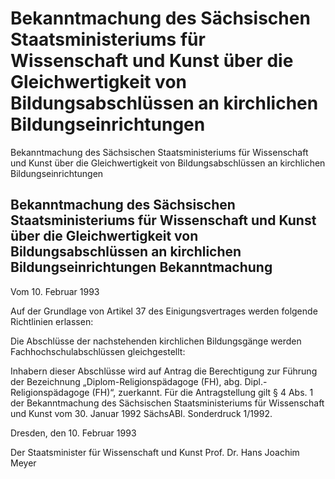 # Bekanntmachung des Sächsischen Staatsministeriums für Wissenschaft und Kunst über die Gleichwertigkeit von Bildungsabschlüssen an kirchlichen Bildungseinrichtungen

Bekanntmachung des Sächsischen Staatsministeriums für Wissenschaft und Kunst über die Gleichwertigkeit von Bildungsabschlüssen an kirchlichen Bildungseinrichtungen

## Bekanntmachung des Sächsischen Staatsministeriums für Wissenschaft und Kunst über die Gleichwertigkeit von Bildungsabschlüssen an kirchlichen Bildungseinrichtungen Bekanntmachung

Vom 10. Februar 1993

Auf der Grundlage von Artikel 37 des 
          Einigungsvertrages werden folgende Richtlinien erlassen: 
        
 Die Abschlüsse der nachstehenden kirchlichen Bildungsgänge werden Fachhochschulabschlüssen gleichgestellt:

Inhabern dieser Abschlüsse wird auf Antrag die Berechtigung zur Führung der Bezeichnung „Diplom-Religionspädagoge (FH), abg. Dipl.-Religionspädagoge (FH)“, zuerkannt. 
         Für die Antragstellung gilt § 4 Abs. 1 der 
        Bekanntmachung des Sächsischen Staatsministeriums für Wissenschaft und Kunst vom 30. Januar 1992 SächsABl. Sonderdruck 1/1992.

Dresden, den 10. Februar 1993

Der Staatsminister 
           für Wissenschaft und Kunst 
           Prof. Dr. Hans Joachim Meyer

